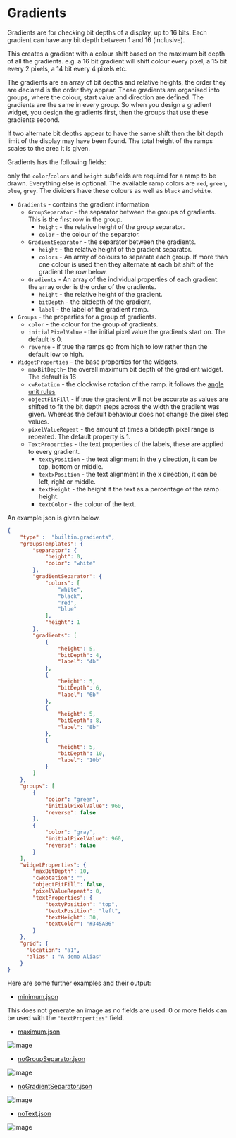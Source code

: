 # Gradients

Gradients are for checking bit depths of a display, up to 16 bits.
Each gradient can have any bit depth between 1 and 16 (inclusive).

This creates a gradient with a colour shift based on the maximum
bit depth of all the gradients.
e.g. a 16 bit gradient will shift colour every pixel, a 15 bit every 2 pixels,
a 14 bit every 4 pixels etc.

The gradients are an array of bit depths and relative heights, the
order they are declared is the order they appear.
These gradients are organised into groups, where the colour, start value
and direction are defined. The gradients are the same in every group.
So when you design a gradient widget, you design the gradients first,
then the groups that use these gradients second.

If two alternate bit depths appear
to have the same shift then the bit depth limit of the display
may have been found. The total height of the ramps scales to the
area it is given.

Gradients has the following fields:

only the `color`/`colors` and `height` subfields are required
for a ramp to be drawn. Everything else is optional. The available
ramp colors are `red`, `green`, `blue`, `grey`. The dividers have
these colours as well as `black` and `white`.

- `Gradients` - contains the gradient information
  - `GroupSeparator` - the separator between the groups of gradients. This is the
first row in the group.
    - `height` - the relative height of the group separator.
    - `color` - the colour of the separator.
  - `GradientSeparator` - the separator between the gradients.
    - `height` - the relative height of the gradient separator.
    - `colors` - An array of colours to separate each group. If more than one colour
is used then they alternate at each bit shift of the gradient the row below.
  - `Gradients` - An array of the individual properties of each gradient.
the array order is the order of the gradients.
    - `height` - the relative height of the gradient.
    - `bitDepth` - the bitdepth of the gradient.
    - `label` - the label of the gradient ramp.
- `Groups` - the properties for a group of gradients.
  - `color` - the colour for the group of gradients.
  - `initialPixelValue` - the initial pixel value the gradients start on.
The default is 0.
  - `reverse` - if true the ramps go from high to low rather
than the default low to high.
- `WidgetProperties` - the base properties for the widgets.
  - `maxBitDepth`- the overall maximum bit depth of the gradient widget.
The default is 16
  - `cwRotation` - the clockwise rotation of the ramp.
it follows the [angle unit rules](../../opentsg-core/parameters/readme.md#clockwise-rotation)
  - `objectFitFill` - if true the gradient will not be accurate
as values are shifted to fit the bit depth steps across the width the
gradient was given. Whereas the default behaviour does not change the
pixel step values.
  - `pixelValueRepeat` - the amount of times a bitdepth pixel range is
repeated. The default property is 1.
  - `TextProperties` - the text properties of the labels, these are applied to every gradient.
    - `textyPosition` - the text alignment in the y direction, it can be top, bottom or middle.
    - `textxPosition` - the text alignment in the x direction, it can be left, right or middle.
    - `textHeight` - the height if the text as a percentage of the ramp height.
    - `textColor` - the colour of the text.

An example json is given below.

```json
{
    "type" :  "builtin.gradients",
    "groupsTemplates": {
        "separator": {
            "height": 0,
            "color": "white"
        },
        "gradientSeparator": {
            "colors": [
                "white",
                "black",
                "red",
                "blue"
            ],
            "height": 1
        },
        "gradients": [
            {
                "height": 5,
                "bitDepth": 4,
                "label": "4b"
            },
            {
                "height": 5,
                "bitDepth": 6,
                "label": "6b"
            },
            {
                "height": 5,
                "bitDepth": 8,
                "label": "8b"
            },
            {
                "height": 5,
                "bitDepth": 10,
                "label": "10b"
            }
        ]
    },
    "groups": [
        {
            "color": "green",
            "initialPixelValue": 960,
            "reverse": false
        },
        {
            "color": "gray",
            "initialPixelValue": 960,
            "reverse": false
        }
    ],
    "widgetProperties": {
        "maxBitDepth": 10,
        "cwRotation": "",
        "objectFitFill": false,
        "pixelValueRepeat": 0,
        "textProperties": {
            "textyPosition": "top",
            "textxPosition": "left",
            "textHeight": 30,
            "textColor": "#345AB6"
        }
    },
    "grid": {
      "location": "a1",
      "alias" : "A demo Alias"
    }
}
```

Here are some further examples and their output:

- [minimum.json](../exampleJson/builtin.gradients/minimum-example.json)

This does
not generate an image as no fields are used. 0 or more fields can be used with
the `"textProperties"` field.

- [maximum.json](../exampleJson/builtin.gradients/maximum-example.json)

![image](../exampleJson/builtin.gradients/maximum-example.png)

- [noGroupSeparator.json](../exampleJson/builtin.gradients/noGroupSeparator-example.json)

![image](../exampleJson/builtin.gradients/noGroupSeparator-example.png)

- [noGradientSeparator.json](../exampleJson/builtin.gradients/noGradientSeparator-example.json)

![image](../exampleJson/builtin.gradients/noGradientSeparator-example.png)

- [noText.json](../exampleJson/builtin.gradients/noText-example.json)

![image](../exampleJson/builtin.gradients/noText-example.png)
